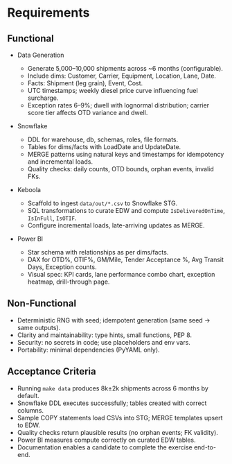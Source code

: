 # Requirements

## Functional

- Data Generation
  - Generate 5,000–10,000 shipments across ~6 months (configurable).
  - Include dims: Customer, Carrier, Equipment, Location, Lane, Date.
  - Facts: Shipment (leg grain), Event, Cost.
  - UTC timestamps; weekly diesel price curve influencing fuel surcharge.
  - Exception rates 6–9%; dwell with lognormal distribution; carrier score tier affects OTD variance and dwell.

- Snowflake
  - DDL for warehouse, db, schemas, roles, file formats.
  - Tables for dims/facts with LoadDate and UpdateDate.
  - MERGE patterns using natural keys and timestamps for idempotency and incremental loads.
  - Quality checks: daily counts, OTD bounds, orphan events, invalid FKs.

- Keboola
  - Scaffold to ingest `data/out/*.csv` to Snowflake STG.
  - SQL transformations to curate EDW and compute `IsDeliveredOnTime`, `IsInFull`, `IsOTIF`.
  - Configure incremental loads, late-arriving updates as MERGE.

- Power BI
  - Star schema with relationships as per dims/facts.
  - DAX for OTD%, OTIF%, GM/Mile, Tender Acceptance %, Avg Transit Days, Exception counts.
  - Visual spec: KPI cards, lane performance combo chart, exception heatmap, drill-through page.

## Non-Functional

- Deterministic RNG with seed; idempotent generation (same seed -> same outputs).
- Clarity and maintainability: type hints, small functions, PEP 8.
- Security: no secrets in code; use placeholders and env vars.
- Portability: minimal dependencies (PyYAML only).

## Acceptance Criteria

- Running `make data` produces 8k±2k shipments across 6 months by default.
- Snowflake DDL executes successfully; tables created with correct columns.
- Sample COPY statements load CSVs into STG; MERGE templates upsert to EDW.
- Quality checks return plausible results (no orphan events; FK validity).
- Power BI measures compute correctly on curated EDW tables.
- Documentation enables a candidate to complete the exercise end-to-end.

